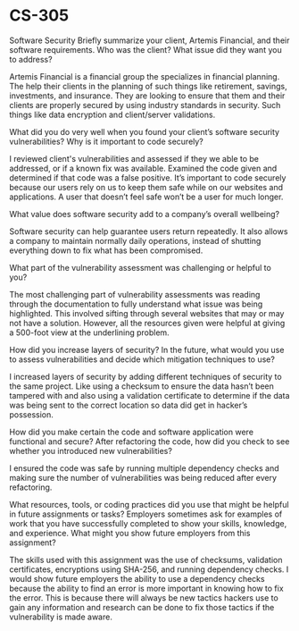 # CS-305
Software Security
Briefly summarize your client, Artemis Financial, and their software requirements. Who was the client? What issue did they want you to address?

Artemis Financial is a financial group the specializes in financial planning. The help their clients in the planning of such things like retirement, savings, investments, and insurance. They are looking to ensure that them and their clients are properly secured by using industry standards in security. Such things like data encryption and client/server validations.

What did you do very well when you found your client’s software security vulnerabilities? Why is it important to code securely? 

I reviewed client's vulnerabilities and assessed if they we able to be addressed, or if a known fix was available. Examined the code given and determined if that code was a false positive. It’s important to code securely because our users rely on us to keep them safe while on our websites and applications. A user that doesn’t feel safe won’t be a user for much longer.

What value does software security add to a company’s overall wellbeing?

Software security can help guarantee users return repeatedly. It also allows a company to maintain normally daily operations, instead of shutting everything down to fix what has been compromised.

What part of the vulnerability assessment was challenging or helpful to you?

The most challenging part of vulnerability assessments was reading through the documentation to fully understand what issue was being highlighted. This involved sifting through several websites that may or may not have a solution. However, all the resources given were helpful at giving a 500-foot view at the underlining problem.  

How did you increase layers of security? In the future, what would you use to assess vulnerabilities and decide which mitigation techniques to use?

I increased layers of security by adding different techniques of security to the same project. Like using a checksum to ensure the data hasn’t been tampered with and also using a validation certificate to determine if the data was being sent to the correct location so data did get in hacker’s possession.

How did you make certain the code and software application were functional and secure? After refactoring the code, how did you check to see whether you introduced new vulnerabilities?

I ensured the code was safe by running multiple dependency checks and making sure the number of vulnerabilities was being reduced after every refactoring. 

What resources, tools, or coding practices did you use that might be helpful in future assignments or tasks?
Employers sometimes ask for examples of work that you have successfully completed to show your skills, knowledge, and 
experience. What might you show future employers from this assignment?

The skills used with this assignment was the use of checksums, validation certificates, encryptions using SHA-256, and running dependency checks. I would show future employers the ability to use a dependency checks because the ability to find an error is more important in knowing how to fix the error. This is because there will always be new tactics hackers use to gain any information and research can be done to fix those tactics if the vulnerability is made aware. 
